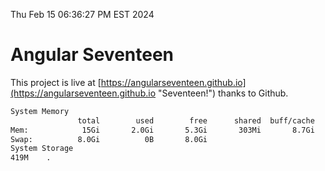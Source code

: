 Thu Feb 15 06:36:27 PM EST 2024

# Angular Seventeen


This project is live at [https://angularseventeen.github.io](https://angularseventeen.github.io "Seventeen!") thanks to Github.

```bash
System Memory
               total        used        free      shared  buff/cache   available
Mem:            15Gi       2.0Gi       5.3Gi       303Mi       8.7Gi        13Gi
Swap:          8.0Gi          0B       8.0Gi
System Storage
419M	.
```
```bash

